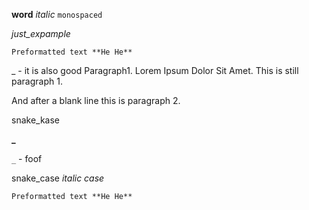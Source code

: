 **word**
_italic_
`monospaced`

_just_expample_
```
Preformatted text **He He**
```

_ - it is also good
Paragraph1. Lorem Ipsum Dolor Sit Amet.
This is still paragraph 1.

And after a blank line this is paragraph 2.

snake_kase

**_**

`_` - foof

snake_case
_italic case_

```
Preformatted text **He He**
```


